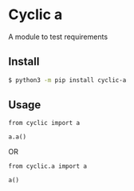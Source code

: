 # Cyclic a

A module to test requirements

## Install
```bash
$ python3 -m pip install cyclic-a
```

## Usage 
```python3
from cyclic import a

a.a()
```

OR

```python3
from cyclic.a import a

a()
```

